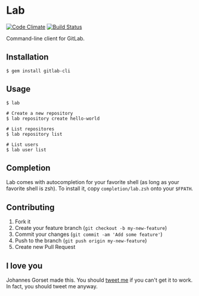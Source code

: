 # Lab

[![Code Climate](https://codeclimate.com/github/jgorset/lab.png)](https://codeclimate.com/github/jgorset/lab)
[![Build Status](https://travis-ci.org/jgorset/lab.png?branch=master)](https://travis-ci.org/jgorset/lab)

Command-line client for GitLab.

## Installation

    $ gem install gitlab-cli

## Usage

    $ lab

    # Create a new repository
    $ lab repository create hello-world

    # List repositores
    $ lab repository list

    # List users
    $ lab user list

## Completion

Lab comes with autocompletion for your favorite shell (as long as your favorite shell
is zsh). To install it, copy `completion/lab.zsh` onto your `$FPATH`.

## Contributing

1. Fork it
2. Create your feature branch (`git checkout -b my-new-feature`)
3. Commit your changes (`git commit -am 'Add some feature'`)
4. Push to the branch (`git push origin my-new-feature`)
5. Create new Pull Request

## I love you

Johannes Gorset made this. You should [tweet me](http://twitter.com/jgorset) if you can't get
it to work. In fact, you should tweet me anyway.

